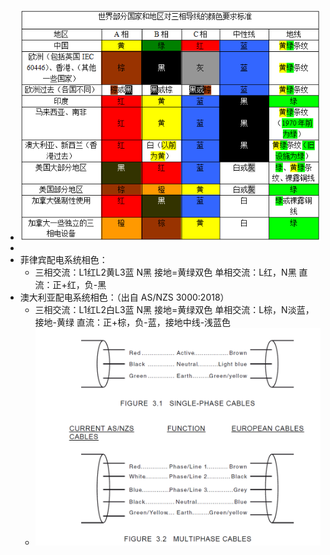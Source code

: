 - ![image.png](../assets/image_1694069127663_0.png)
-
- 菲律宾配电系统相色：
	- 三相交流：L1红L2黄L3蓝 N黑 接地=黄绿双色
	  单相交流：L红，N黑
	  直流：正+红，负-黑
- 澳大利亚配电系统相色：（出自 AS/NZS 3000:2018）
	- 三相交流：L1红L2白L3蓝 N黑 接地=黄绿双色
	  单相交流：L棕，N淡蓝，接地-黄绿
	  直流：正+棕，负-蓝，接地中线-浅蓝色
	- ![dfcc0ab3c66975d3506fc45fbff5ee2.png](../assets/dfcc0ab3c66975d3506fc45fbff5ee2_1736414149521_0.png)